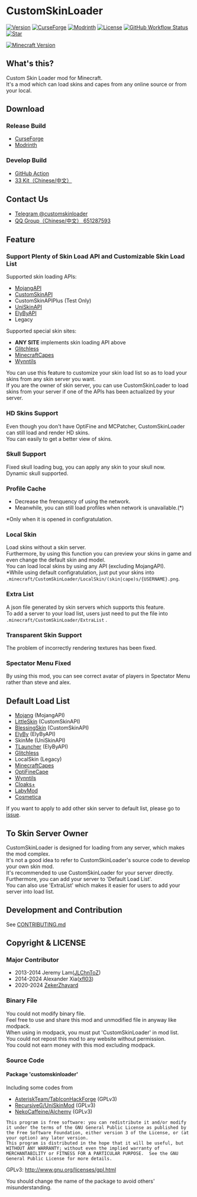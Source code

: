 # CustomSkinLoader
[![Version](https://img.shields.io/github/v/release/xfl03/MCCustomSkinLoader?label=&logo=V&labelColor=E1F5FE&color=5D87BF&style=for-the-badge)](https://github.com/xfl03/MCCustomSkinLoader/tags)
[![CurseForge](https://cf.way2muchnoise.eu/short_CustomSkinLoader.svg?badge_style=for_the_badge)](https://www.curseforge.com/minecraft/mc-mods/customskinloader)
[![Modrinth](https://img.shields.io/modrinth/dt/idMHQ4n2?label=&logo=Modrinth&labelColor=white&color=00AF5C&style=for-the-badge)](https://modrinth.com/mod/customskinloader)
[![License](https://img.shields.io/github/license/xfl03/MCCustomSkinLoader?label=&logo=c&style=for-the-badge&color=A8B9CC&labelColor=455A64)](https://github.com/xfl03/MCCustomSkinLoader/blob/14-develop/LICENSE)
[![GitHub Workflow Status](https://img.shields.io/github/actions/workflow/status/xfl03/MCCustomSkinLoader/beta.yml?style=for-the-badge&label=&logo=Gradle&labelColor=388E3C)](https://github.com/xfl03/MCCustomSkinLoader/actions)
[![Star](https://img.shields.io/github/stars/xfl03/MCCustomSkinLoader?label=&logo=GitHub&labelColor=black&color=FAFAFA&style=for-the-badge)](https://github.com/xfl03/MCCustomSkinLoader/stargazers)

[![Minecraft Version](https://img.shields.io/badge/Minecraft-1.21%20|%201.20%20|%201.19%20|%201.18%20|%201.17%20|%201.16%20|%201.15%20|%201.14%20|%201.13%20|%201.12%20|%201.11%20|%201.10%20|%201.9%20|%201.8-green?style=for-the-badge&labelColor=388E3C&color=8BC34A)](https://github.com/xfl03/MCCustomSkinLoader)

## What's this?  
Custom Skin Loader mod for Minecraft.  
It's a mod which can load skins and capes from any online source or from your local.
  
## Download  
### Release Build
- [CurseForge](https://www.curseforge.com/minecraft/mc-mods/customskinloader)
- [Modrinth](https://modrinth.com/mod/customskinloader)

### Develop Build
- [GitHub Action](https://github.com/xfl03/MCCustomSkinLoader/actions)
- [33 Kit（Chinese/中文）](https://3-3.dev/csl-download)

## Contact Us
- [Telegram @customskinloader](https://t.me/customskinloader)
- [QQ Group（Chinese/中文） 651287593](https://jq.qq.com/?_wv=1027&k=vF16R5tg)

## Feature  
### Support Plenty of Skin Load API and Customizable Skin Load List  
Supported skin loading APIs:
- [MojangAPI](http://wiki.vg/Mojang_API)
- [CustomSkinAPI](https://github.com/xfl03/CustomSkinLoaderAPI/tree/master/CustomSkinAPI)  
- CustomSkinAPIPlus (Test Only)  
- [UniSkinAPI](https://github.com/RecursiveG/UniSkinServer/tree/master/doc)
- [ElyByAPI](https://docs.ely.by/en/api.html) 
- Legacy  

Supported special skin sites:
- **ANY SITE** implements skin loading API above
- [Glitchless](https://games.glitchless.ru/games/minecraft/)
- [MinecraftCapes](https://minecraftcapes.net/)
- [Wynntils](https://wynntils.com/)

You can use this feature to customize your skin load list so as to load your skins from any skin server you want.  
If you are the owner of skin server, you can use CustomSkinLoader to load skins from your server if one of the APIs has been actualized by your server.  
  
### HD Skins Support  
Even though you don't have OptiFine and MCPatcher, CustomSkinLoader can still load and render HD skins.  
You can easily to get a better view of skins.  
  
### Skull Support  
Fixed skull loading bug, you can apply any skin to your skull now.  
Dynamic skull supported.  
  
### Profile Cache  
- Decrease the frenquency of using the network.  
- Meanwhile, you can still load profiles when network is unavailable.(*)  

*Only when it is opened in configratulation.  
  
### Local Skin  
Load skins without a skin server.  
Furthermore, by using this function you can preview your skins in game and even change the default skin and model.  
You can load local skins by using any API (excluding MojangAPI).  
*While using default configratulation, just put your skins into `.minecraft/CustomSkinLoader/LocalSkin/(skin|cape)s/{USERNAME}.png`.  
   
### Extra List  
A json file generated by skin servers which supports this feature.  
To add a server to your load list, users just need to put the file into `.minecraft/CustomSkinLoader/ExtraList` .  
  
### Transparent Skin Support  
The problem of incorrectly rendering textures has been fixed.  
  
### Spectator Menu Fixed  
By using this mod, you can see correct avatar of players in Spectator Menu rather than steve and alex.  
  
## Default Load List  
- [Mojang](http://www.minecraft.net/) (MojangAPI)
- [LittleSkin](https://littleskin.cn/) (CustomSkinAPI)  
- [BlessingSkin](http://skin.prinzeugen.net/) (CustomSkinAPI)
- [ElyBy](http://docs.ely.by/) (ElyByAPI)
- SkinMe (UniSkinAPI)
- [TLauncher](https://tlauncher.org/) (ElyByAPI)
- [Glitchless](https://games.glitchless.ru/games/minecraft/)
- LocalSkin (Legacy)
- [MinecraftCapes](https://minecraftcapes.net/)
- [OptiFineCape](https://optifine.net/home)
- [Wynntils](https://wynntils.com/)
- [Cloaks+](https://cloaksplus.com/)
- [LabyMod](https://www.labymod.net/en)
- [Cosmetica](https://cosmetica.cc/)

If you want to apply to add other skin server to default list, please go to [issue](https://github.com/JLChnToZ/MCCustomSkinLoader/issues).  
  
## To Skin Server Owner  
CustomSkinLoader is designed for loading from any server, which makes the mod complex.  
It's not a good idea to refer to CustomSkinLoader's source code to develop your own skin mod.  
It's recommended to use CustomSkinLoader for your server directly.  
Furthermore, you can add your server to 'Default Load List'.  
You can also use 'ExtraList' which makes it easier for users to add your server into load list.  

## Development and Contribution
See [CONTRIBUTING.md](CONTRIBUTING.md)

## Copyright & LICENSE  
### Major Contributor
- 2013-2014 Jeremy Lam([JLChnToZ](https://github.com/JLChnToZ))
- 2014-2024 Alexander Xia([xfl03](https://github.com/xfl03))
- 2020-2024 [ZekerZhayard](https://github.com/ZekerZhayard)

### Binary File  
You could not modify binary file.  
Feel free to use and share this mod and unmodified file in anyway like modpack.  
When using in modpack, you must put 'CustomSkinLoader' in mod list.   
You could not repost this mod to any website without permission.  
You could not earn money with this mod excluding modpack.  

### Source Code  
#### Package 'customskinloader'  
Including some codes from 
- [AsteriskTeam/TabIconHackForge](https://gitee.com/AsteriskTeam/TabIconHackForge) (GPLv3)
- [RecursiveG/UniSkinMod](https://github.com/RecursiveG/UniSkinMod) (GPLv3)  
- [NekoCaffeine/Alchemy](https://github.com/NekoCaffeine/Alchemy) (GPLv3)  

```
This program is free software: you can redistribute it and/or modify it under the terms of the GNU General Public License as published by the Free Software Foundation, either version 3 of the License, or (at your option) any later version.
This program is distributed in the hope that it will be useful, but WITHOUT ANY WARRANTY; without even the implied warranty of MERCHANTABILITY or FITNESS FOR A PARTICULAR PURPOSE.  See the GNU General Public License for more details.
```
GPLv3: http://www.gnu.org/licenses/gpl.html  
  
You should change the name of the package to avoid others' misunderstanding.  
